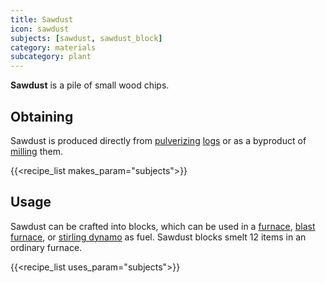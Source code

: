 ```yaml
---
title: Sawdust
icon: sawdust
subjects: [sawdust, sawdust_block]
category: materials
subcategory: plant
---
```


**Sawdust** is a pile of small wood chips. 

Obtaining
---------

Sawdust is produced directly from [pulverizing](../../expansion/pulverizer) [logs](https://minecraft.fandom.com/wiki/Log) or as a byproduct of [milling](../../expansion/sawmill) them.

{{<recipe_list makes_param="subjects">}}


Usage
-----

Sawdust can be crafted into blocks, which can be used in a [furnace](https://minecraft.fandom.com/wiki/Furnace), [blast furnace](https://minecraft.fandom.com/wiki/Blast_Furnace), or [stirling dynamo](../../expansion/stirling-dynamo) as fuel. Sawdust blocks smelt 12 items in an ordinary furnace.

{{<recipe_list uses_param="subjects">}}
